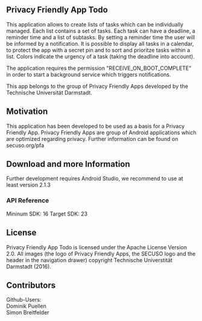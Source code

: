 ## Privacy Friendly App Todo

This application allows to create lists of tasks which can be individually managed. Each list contains a set of tasks. Each task can have a deadline, a reminder time and a list of subtasks. By setting a reminder time the user will be informed by a notification. It is possible to display all tasks in a calendar, to protect the app with a secret pin and to sort and prioritze tasks within a list. Colors indicate the urgency of a task (taking the deadline into account). 

The application requires the permission "RECEIVE_ON_BOOT_COMPLETE" in order to start a background service which triggers notifications. 

This app belongs to the group of Privacy Friendly Apps developed by the Technische Universität Darmstadt. 

## Motivation

This application has been developed to be used as a basis for a Privacy Friendly App. Privacy Friendly Apps are group of Android applications which are optimized regarding privacy. Further information can be found on secuso.org/pfa

## Download and more Information

Further development requires Android Studio, we recommend to use at least version 2.1.3
 
### API Reference

Mininum SDK: 16
Target SDK: 23 

## License

Privacy Friendly App Todo is licensed under the Apache License Version 2.0.  All  images (the logo of Privacy Friendly Apps, the SECUSO logo and the header in the navigation drawer) copyright Technische Universtität Darmstadt (2016).

## Contributors

Github-Users: <br />
Dominik Puellen <br />
Simon Breitfelder





